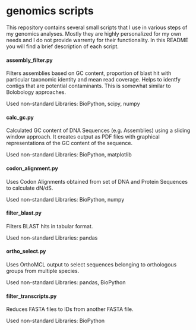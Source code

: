 genomics scripts
=========

This repository contains several small scripts that I use in various steps of my genomics analyses. Mostly they are highly personalized for my own needs and I do not provide warrenty for their functionality. In this README you will find a brief description of each script.


#### assembly_filter.py

Filters assemblies based on GC content, proportion of blast hit with particular taxonomic identity and mean read coverage.
Helps to identfy contigs that are potential contaminants. This is somewhat similar to Bolobology approaches.

Used non-standard Libraries:
BioPython, scipy, numpy


#### calc_gc.py

Calculated GC content of DNA Sequences (e.g. Assemblies) using a sliding window approach. It creates output as PDF files with graphical representations of the GC content of the sequence.

Used non-standard Libraries:
BioPython, matplotlib

#### codon_alignment.py

Uses Codon Alignments obtained from set of DNA and Protein Sequences to calculate dN/dS.

Used non-standard Libraries:
BioPython, numpy

#### filter_blast.py

Filters BLAST hits in tabular format.

Used non-standard Libraries:
pandas

#### ortho_select.py

Uses OrthoMCL output to select sequences belonging to orthologous groups from multiple species.

Used non-standard Libraries:
pandas, BioPython

#### filter_transcripts.py

Reduces FASTA files to IDs from another FASTA file.

Used non-standard Libraries:
BioPython


